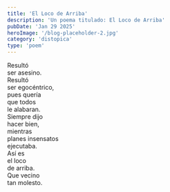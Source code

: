 ```yaml
---
title: 'El Loco de Arriba'
description: 'Un poema titulado: El Loco de Arriba'
pubDate: 'Jan 29 2025'
heroImage: '/blog-placeholder-2.jpg'
category: 'distopica'
type: 'poem'
---
```


Resultó\
ser asesino.\
Resultó\
ser egocéntrico,\
pues quería\
que todos\
le alabaran.\
Siempre dijo\
hacer bien,\
mientras\
planes insensatos\
ejecutaba.\
Así es\
el loco\
de arriba.\
Que vecino\
tan molesto.